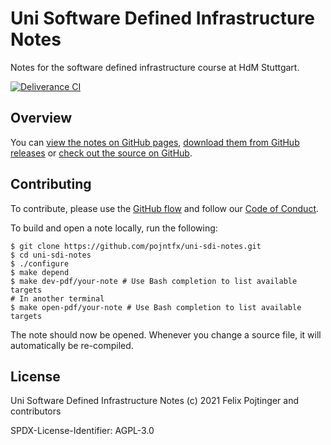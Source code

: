 # Uni Software Defined Infrastructure Notes

Notes for the software defined infrastructure course at HdM Stuttgart.

[![Deliverance CI](https://github.com/pojntfx/uni-sdi-notes/actions/workflows/deliverance.yaml/badge.svg)](https://github.com/pojntfx/uni-sdi-notes/actions/workflows/deliverance.yaml)

## Overview

You can [view the notes on GitHub pages](https://pojntfx.github.io/uni-sdi-notes/), [download them from GitHub releases](https://github.com/pojntfx/uni-sdi-notes/releases/latest) or [check out the source on GitHub](https://github.com/pojntfx/uni-sdi-notes).

## Contributing

To contribute, please use the [GitHub flow](https://guides.github.com/introduction/flow/) and follow our [Code of Conduct](./CODE_OF_CONDUCT.md).

To build and open a note locally, run the following:

```shell
$ git clone https://github.com/pojntfx/uni-sdi-notes.git
$ cd uni-sdi-notes
$ ./configure
$ make depend
$ make dev-pdf/your-note # Use Bash completion to list available targets
# In another terminal
$ make open-pdf/your-note # Use Bash completion to list available targets
```

The note should now be opened. Whenever you change a source file, it will automatically be re-compiled.

## License

Uni Software Defined Infrastructure Notes (c) 2021 Felix Pojtinger and contributors

SPDX-License-Identifier: AGPL-3.0
